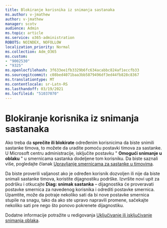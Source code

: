 ```yaml
---
title: Blokiranje korisnika iz snimanja sastanaka
ms.author: v-jmathew
author: v-jmathew
manager: scotv
audience: Admin
ms.topic: article
ms.service: o365-administration
ROBOTS: NOINDEX, NOFOLLOW
localization_priority: Normal
ms.collection: Adm_O365
ms.custom:
- "9002530"
- "9325"
ms.openlocfilehash: 3f633ee1fb3329b6fc634acabbc824af1eccfb33
ms.sourcegitcommit: c08bed4071baa3bb5879496df3ed44fb828c8367
ms.translationtype: MT
ms.contentlocale: sr-Latn-RS
ms.lasthandoff: 03/19/2021
ms.locfileid: "51037070"
---
```

# <a name="block-user-from-recording-meetings"></a>Blokiranje korisnika iz snimanja sastanaka

Ako treba da **sprečite ili blokirate** određenim korisnicima da biste snimili sastanke timova, to možete da uradite pomoću postavki timova za sastanke. U Microsoft centru administracije, isključite postavku " **Omogući snimanje u oblaku** " u smernicama sastanka dodeljene tom korisniku. Da biste saznali više, pogledajte članak [Upravljanje smernicama za sastanke u timovima](https://docs.microsoft.com/microsoftteams/meeting-policies-in-teams#allow-cloud-recording).

Da biste proverili valjanost ako je određen korisnik dozvoljen ili nije da biste snimali sastanke timova, koristite dijagnostiku podrške. Izvršite novi upit za podršku i otkucajte **Diag: snimak sastanka** – dijagnostika će proveravati postavke smernica za navedenog korisnika i odrediti postavke smernica. Upamtite, može da potraje nekoliko sati da bi nove postavke smernica stupile na snagu, tako da ako ste upravo napravili promene, sačekajte nekoliko sati pre nego što ponovo pokrenete dijagnostiku.

Dodatne informacije potražite u redigovanja [Uključivanje ili isključivanje snimanja oblaka](https://docs.microsoft.com/microsoftteams/cloud-recording#turn-on-or-turn-off-cloud-recording).
